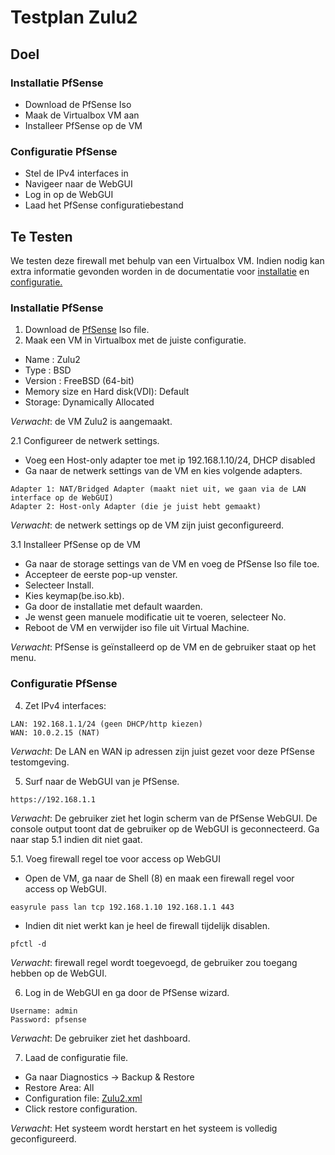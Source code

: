 # Testplan Zulu2

## Doel
### Installatie PfSense
- Download de PfSense Iso
- Maak de Virtualbox VM aan
- Installeer PfSense op de VM
### Configuratie PfSense
- Stel de IPv4 interfaces in
- Navigeer naar de WebGUI
- Log in op de WebGUI
- Laad het PfSense configuratiebestand

## Te Testen

We testen deze firewall met behulp van een Virtualbox VM. Indien nodig kan extra informatie gevonden worden in de documentatie voor [installatie](Documentatie%20Installatie.md) en [configuratie.](Documentatie%20Configuratie.md)

### Installatie PfSense

1. Download de [PfSense](https://www.pfsense.org/download/) Iso file.
2. Maak een VM in Virtualbox met de juiste configuratie.
* Name : Zulu2
* Type : BSD 
* Version : FreeBSD (64-bit)
* Memory size en Hard disk(VDI): Default
* Storage: Dynamically Allocated  

*Verwacht*: de VM Zulu2 is aangemaakt.  

2.1 Configureer de netwerk settings.
* Voeg een Host-only adapter toe met ip 192.168.1.10/24, DHCP disabled
* Ga naar de netwerk settings van de VM en kies volgende adapters.
```
Adapter 1: NAT/Bridged Adapter (maakt niet uit, we gaan via de LAN interface op de WebGUI)
Adapter 2: Host-only Adapter (die je juist hebt gemaakt)
```
*Verwacht*: de netwerk settings op de VM zijn juist geconfigureerd.

3.1 Installeer PfSense op de VM
* Ga naar de storage settings van de VM en voeg de PfSense Iso file toe.
* Accepteer de eerste pop-up venster.
* Selecteer Install. 
* Kies keymap(be.iso.kb). 
* Ga door de installatie met default waarden.
* Je wenst geen manuele modificatie uit te voeren, selecteer No.  
* Reboot de VM en verwijder iso file uit Virtual Machine. 

*Verwacht*: PfSense is geïnstalleerd op de VM en de gebruiker staat op het menu.

### Configuratie PfSense

4. Zet IPv4 interfaces:  
```
LAN: 192.168.1.1/24 (geen DHCP/http kiezen)
WAN: 10.0.2.15 (NAT)
```
*Verwacht*: De LAN en WAN ip adressen zijn juist gezet voor deze PfSense testomgeving.    

5. Surf naar de WebGUI van je PfSense.  
```
https://192.168.1.1  
```  
*Verwacht*: De gebruiker ziet het login scherm van de PfSense WebGUI. De console output toont dat de gebruiker op de WebGUI is geconnecteerd. Ga naar stap 5.1 indien dit niet gaat.  

5.1. Voeg firewall regel toe voor access op WebGUI

* Open de VM, ga naar de Shell (8) en maak een firewall regel voor access op WebGUI.   
```
easyrule pass lan tcp 192.168.1.10 192.168.1.1 443  
```
* Indien dit niet werkt kan je heel de firewall tijdelijk disablen.
```
pfctl -d
```
*Verwacht*: firewall regel wordt toegevoegd, de gebruiker zou toegang hebben op de WebGUI.  

6. Log in de WebGUI en ga door de PfSense wizard. 
```
Username: admin  
Password: pfsense  
```
*Verwacht*: De gebruiker ziet het dashboard.  

7. Laad de configuratie file.  

* Ga naar Diagnostics -> Backup & Restore 
* Restore Area: All  
* Configuration file: [Zulu2.xml](/test-env/Zulu2.xml)
* Click restore configuration.

*Verwacht*: Het systeem wordt herstart en het systeem is volledig geconfigureerd.
